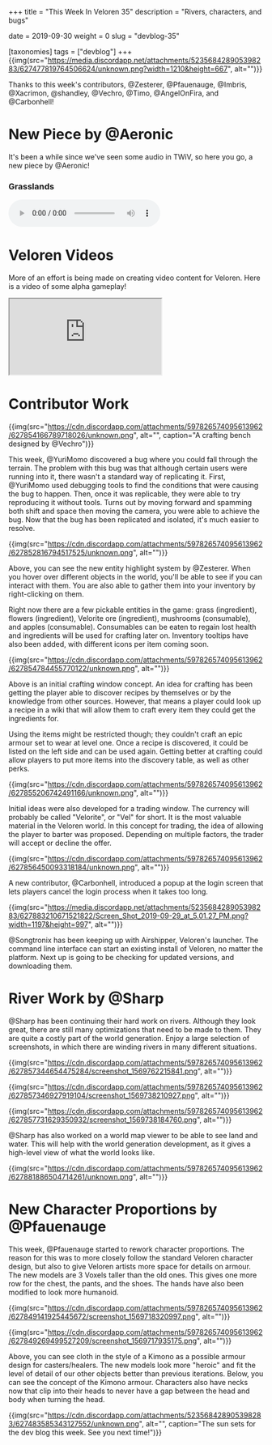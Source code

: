 +++
title = "This Week In Veloren 35"
description = "Rivers, characters, and bugs"

date = 2019-09-30
weight = 0
slug = "devblog-35"

[taxonomies]
tags = ["devblog"]
+++
{{img(src="https://media.discordapp.net/attachments/523568428905398283/627477819764506624/unknown.png?width=1210&height=667", alt="")}}

Thanks to this week's contributors, @Zesterer, @Pfauenauge, @Imbris, @Xacrimon, @shandley, @Vechro, @Timo, @AngelOnFira, and @Carbonhell!

# New Piece by @Aeronic

It's been a while since we've seen some audio in TWiV, so here you go, a new piece by @Aeronic!

### Grasslands
<audio controls>
  <source src="https://cdn.discordapp.com/attachments/597826574095613962/627177941851439114/grasslands.ogg" type="audio/ogg">
Your browser does not support the audio element.
</audio>

# Veloren Videos

More of an effort is being made on creating video content for Veloren. Here is a video of some alpha gameplay!

<div class="video-container">
  <iframe
    src="https://www.youtube.com/embed/YyvXXCjpbqQ"
    webkitallowfullscreen
    mozallowfullscreen
    allowfullscreen>
  </iframe>
</div>

# Contributor Work

{{img(src="https://cdn.discordapp.com/attachments/597826574095613962/627854166789718026/unknown.png", alt="", caption="A crafting bench designed by @Vechro")}}

This week, @YuriMomo discovered a bug where you could fall through the terrain. The problem with this bug was that although certain users were running into it, there wasn't a standard way of replicating it. First, @YuriMomo used debugging tools to find the conditions that were causing the bug to happen. Then, once it was replicable, they were able to try reproducing it without tools. 
Turns out by moving forward and spamming both shift and space then moving the camera, you were able to achieve the bug. Now that the bug has been replicated and isolated, it's much easier to resolve.

{{img(src="https://cdn.discordapp.com/attachments/597826574095613962/627852816794517525/unknown.png", alt="")}}

Above, you can see the new entity highlight system by @Zesterer. When you hover over different objects in the world, you'll be able to see if you can interact with them. You are also able to gather them into your inventory by right-clicking on them.

Right now there are a few pickable entities in the game: grass (ingredient), flowers (ingredient), Velorite ore (ingredient), mushrooms (consumable), and apples (consumable). Consumables can be eaten to regain lost health and ingredients will be used for crafting later on. Inventory tooltips have also been added, with different icons per item coming soon.

{{img(src="https://cdn.discordapp.com/attachments/597826574095613962/627854784455770122/unknown.png", alt="")}}

Above is an initial crafting window concept. An idea for crafting has been getting the player able to discover recipes by themselves or by the knowledge from other sources. However, that means a player could look up a recipe in a wiki that will allow them to craft every item they could get the ingredients for.

Using the items might be restricted though; they couldn't craft an epic armour set to wear at level one. Once a recipe is discovered, it could be listed on the left side and can be used again. Getting better at crafting could allow players to put more items into the discovery table, as well as other perks.

{{img(src="https://cdn.discordapp.com/attachments/597826574095613962/627855206742491166/unknown.png", alt="")}}

Initial ideas were also developed for a trading window. The currency will probably be called "Velorite", or "Vel" for short. It is the most valuable material in the Veloren world. In this concept for trading, the idea of allowing the player to barter was proposed. Depending on multiple factors, the trader will accept or decline the offer.

{{img(src="https://cdn.discordapp.com/attachments/597826574095613962/627856450093318184/unknown.png", alt="")}}

A new contributor, @Carbonhell, introduced a popup at the login screen that lets players cancel the login process when it takes too long.

{{img(src="https://media.discordapp.net/attachments/523568428905398283/627883210671521822/Screen_Shot_2019-09-29_at_5.01.27_PM.png?width=1197&height=997", alt="")}}

@Songtronix has been keeping up with Airshipper, Veloren's launcher. The command line interface can start an existing install of Veloren, no matter the platform. Next up is going to be checking for updated versions, and downloading them.

# River Work by @Sharp

@Sharp has been continuing their hard work on rivers. Although they look great, there are still many optimizations that need to be made to them. They are quite a costly part of the world generation. Enjoy a large selection of screenshots, in which there are winding rivers in many different situations.

{{img(src="https://cdn.discordapp.com/attachments/597826574095613962/627857344654475284/screenshot_1569762215841.png", alt="")}}

{{img(src="https://cdn.discordapp.com/attachments/597826574095613962/627857346927919104/screenshot_1569738210927.png", alt="")}}

{{img(src="https://cdn.discordapp.com/attachments/597826574095613962/627857731629350932/screenshot_1569738184760.png", alt="")}}

@Sharp has also worked on a world map viewer to be able to see land and water. This will help with the world generation development, as it gives a high-level view of what the world looks like.

{{img(src="https://cdn.discordapp.com/attachments/597826574095613962/627881886504714261/unknown.png", alt="")}}

# New Character Proportions by @Pfauenauge

This week, @Pfauenauge started to rework character proportions. The reason for this was to more closely follow the standard Veloren character design, but also to give Veloren artists more space for details on armour. The new models are 3 Voxels taller than the old ones. This gives one more row for the chest, the pants, and the shoes. The hands have also been modified to look more humanoid.

{{img(src="https://cdn.discordapp.com/attachments/597826574095613962/627849141925445672/screenshot_1569718320997.png", alt="")}}

{{img(src="https://cdn.discordapp.com/attachments/597826574095613962/627849269499527209/screenshot_1569717935175.png", alt="")}}

Above, you can see cloth in the style of a Kimono as a possible armour design for casters/healers. The new models look more "heroic" and fit the level of detail of our other objects better than previous iterations. Below, you can see the concept of the Kimono armour. Characters also have necks now that clip into their heads to never have a gap between the head and body when turning the head.

{{img(src="https://cdn.discordapp.com/attachments/523568428905398283/627483585343127552/unknown.png", alt="", caption="The sun sets for the dev blog this week. See you next time!")}}
